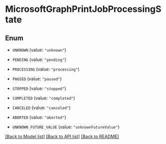 # MicrosoftGraphPrintJobProcessingState

## Enum


* `UNKNOWN` (value: `"unknown"`)

* `PENDING` (value: `"pending"`)

* `PROCESSING` (value: `"processing"`)

* `PAUSED` (value: `"paused"`)

* `STOPPED` (value: `"stopped"`)

* `COMPLETED` (value: `"completed"`)

* `CANCELED` (value: `"canceled"`)

* `ABORTED` (value: `"aborted"`)

* `UNKNOWN_FUTURE_VALUE` (value: `"unknownFutureValue"`)


[[Back to Model list]](../README.md#documentation-for-models) [[Back to API list]](../README.md#documentation-for-api-endpoints) [[Back to README]](../README.md)



